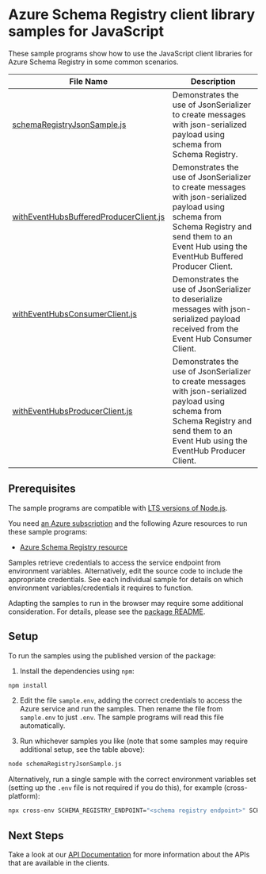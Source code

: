 # Azure Schema Registry client library samples for JavaScript

These sample programs show how to use the JavaScript client libraries for Azure Schema Registry in some common scenarios.

| **File Name**                                                                 | **Description**                                                                                                                                                                                     |
| ----------------------------------------------------------------------------- | --------------------------------------------------------------------------------------------------------------------------------------------------------------------------------------------------- |
| [schemaRegistryJsonSample.js][schemaregistryjsonsample]                       | Demonstrates the use of JsonSerializer to create messages with json-serialized payload using schema from Schema Registry.                                                                           |
| [withEventHubsBufferedProducerClient.js][witheventhubsbufferedproducerclient] | Demonstrates the use of JsonSerializer to create messages with json-serialized payload using schema from Schema Registry and send them to an Event Hub using the EventHub Buffered Producer Client. |
| [withEventHubsConsumerClient.js][witheventhubsconsumerclient]                 | Demonstrates the use of JsonSerializer to deserialize messages with json-serialized payload received from the Event Hub Consumer Client.                                                            |
| [withEventHubsProducerClient.js][witheventhubsproducerclient]                 | Demonstrates the use of JsonSerializer to create messages with json-serialized payload using schema from Schema Registry and send them to an Event Hub using the EventHub Producer Client.          |

## Prerequisites

The sample programs are compatible with [LTS versions of Node.js](https://github.com/nodejs/release#release-schedule).

You need [an Azure subscription][freesub] and the following Azure resources to run these sample programs:

- [Azure Schema Registry resource][createinstance_azureschemaregistryresource]

Samples retrieve credentials to access the service endpoint from environment variables. Alternatively, edit the source code to include the appropriate credentials. See each individual sample for details on which environment variables/credentials it requires to function.

Adapting the samples to run in the browser may require some additional consideration. For details, please see the [package README][package].

## Setup

To run the samples using the published version of the package:

1. Install the dependencies using `npm`:

```bash
npm install
```

2. Edit the file `sample.env`, adding the correct credentials to access the Azure service and run the samples. Then rename the file from `sample.env` to just `.env`. The sample programs will read this file automatically.

3. Run whichever samples you like (note that some samples may require additional setup, see the table above):

```bash
node schemaRegistryJsonSample.js
```

Alternatively, run a single sample with the correct environment variables set (setting up the `.env` file is not required if you do this), for example (cross-platform):

```bash
npx cross-env SCHEMA_REGISTRY_ENDPOINT="<schema registry endpoint>" SCHEMA_REGISTRY_GROUP="<schema registry group>" node schemaRegistryJsonSample.js
```

## Next Steps

Take a look at our [API Documentation][apiref] for more information about the APIs that are available in the clients.

[schemaregistryjsonsample]: https://github.com/Azure/azure-sdk-for-js/tree/schemaregistryjson-init/sdk/schemaregistry/schema-registry-json/samples/v1/javascript/schemaRegistryJsonSample.js
[witheventhubsbufferedproducerclient]: https://github.com/Azure/azure-sdk-for-js/tree/schemaregistryjson-init/sdk/schemaregistry/schema-registry-json/samples/v1/javascript/withEventHubsBufferedProducerClient.js
[witheventhubsconsumerclient]: https://github.com/Azure/azure-sdk-for-js/tree/schemaregistryjson-init/sdk/schemaregistry/schema-registry-json/samples/v1/javascript/withEventHubsConsumerClient.js
[witheventhubsproducerclient]: https://github.com/Azure/azure-sdk-for-js/tree/schemaregistryjson-init/sdk/schemaregistry/schema-registry-json/samples/v1/javascript/withEventHubsProducerClient.js
[apiref]: https://aka.ms/schemaregistryjson-js-api
[freesub]: https://azure.microsoft.com/free/
[createinstance_azureschemaregistryresource]: https://aka.ms/schemaregistry
[package]: https://github.com/Azure/azure-sdk-for-js/tree/main/sdk/schemaregistry/schema-registry-json/README.md
